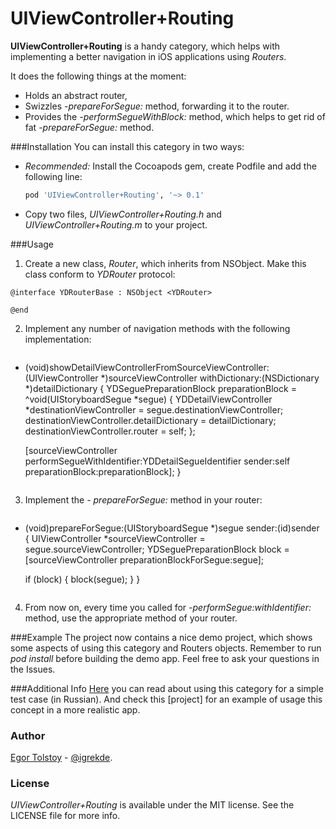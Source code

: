 # UIViewController+Routing

**UIViewController+Routing** is a handy category, which helps with implementing a better navigation in iOS applications using *Routers*.

It does the following things at the moment:
- Holds an abstract router,
- Swizzles *-prepareForSegue:* method, forwarding it to the router.
- Provides the *-performSegueWithBlock:* method, which helps to get rid of fat *-prepareForSegue:* method.

###Installation
You can install this category in two ways:
 - *Recommended:* Install the Cocoapods gem, create Podfile and add the following line:
 
   ```ruby
   pod 'UIViewController+Routing', '~> 0.1'
   ```
 - Copy two files, *UIViewController+Routing.h* and *UIViewController+Routing.m* to your project.

###Usage
 1. Create a new class, *Router*, which inherits from NSObject. Make this class conform to *YDRouter* protocol:

 ```objc
 @interface YDRouterBase : NSObject <YDRouter>

 @end
 ```
 2. Implement any number of navigation methods with the following implementation:

    ```objc
- (void)showDetailViewControllerFromSourceViewController:(UIViewController *)sourceViewController withDictionary:(NSDictionary *)detailDictionary {
    YDSeguePreparationBlock preparationBlock =  ^void(UIStoryboardSegue *segue) {
        YDDetailViewController *destinationViewController = segue.destinationViewController;
        destinationViewController.detailDictionary = detailDictionary;
        destinationViewController.router = self;
    };
    
    [sourceViewController performSegueWithIdentifier:YDDetailSegueIdentifier sender:self preparationBlock:preparationBlock];
}
    ```
 3. Implement the *- prepareForSegue:* method in your router:

    ```objc
- (void)prepareForSegue:(UIStoryboardSegue *)segue sender:(id)sender {
    UIViewController *sourceViewController = segue.sourceViewController;
    YDSeguePreparationBlock block = [sourceViewController preparationBlockForSegue:segue];
    
    if (block) {
        block(segue);
    }
}
    ```

 4. From now on, every time you called for *-performSegue:withIdentifier:* method, use the appropriate method of your router.

###Example
The project now contains a nice demo project, which shows some aspects of using this category and Routers objects. Remember to run *pod install* before building the demo app. Feel free to ask your questions in the Issues.

###Additional Info
[Here] you can read about using this category for a simple test case (in Russian). And check this [project] for an example of usage this concept in a more realistic app.

### Author
[Egor Tolstoy] - [@igrekde].

### License
*UIViewController+Routing* is available under the MIT license. See the LICENSE file for more info.

[Here]:http://etolstoy.ru/slim-routers/
[demo project]:https://github.com/igrekde/MultipleStoryboardsSample
[Egor Tolstoy]:http://etolstoy.ru
[@igrekde]:http://twitter.com/igrekde
